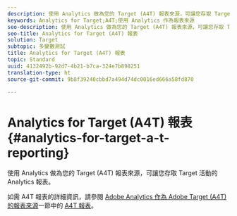 ```yaml
---
description: 使用 Analytics 做為您的 Target (A4T) 報表來源，可讓您存取 Target 活動的 Analytics 報表。
keywords: Analytics for Target;A4T;使用 Analytics 作為報表來源
seo-description: 使用 Analytics 做為您的 Target (A4T) 報表來源，可讓您存取 Target 活動的 Analytics 報表。
seo-title: Analytics for Target (A4T) 報表
solution: Target
subtopic: 多變數測試
title: Analytics for Target (A4T) 報表
topic: Standard
uuid: 4132492b-92d7-4b21-b7ca-324e7b898251
translation-type: ht
source-git-commit: 9b8f39240cbbd7a494d74dc0016ed666a58fd870

---
```



# Analytics for Target (A4T) 報表{#analytics-for-target-a-t-reporting}

使用 Analytics 做為您的 Target (A4T) 報表來源，可讓您存取 Target 活動的 Analytics 報表。

如需 A4T 報表的詳細資訊，請參閱 [Adobe Analytics 作為 Adobe Target (A4T) 的報表來源](../c-integrating-target-with-mac/a4t/a4t.md#concept_7540C8C04259434AB6EE33B09F47A1DE)一節中的 [ A4T 報表](../c-integrating-target-with-mac/a4t/reporting.md#concept_716AF8D545AD404EAAEE99A6DB7B9483)。
